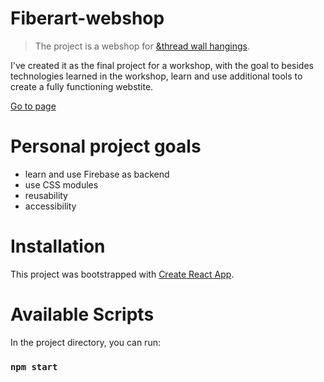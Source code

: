# Fiberart-webshop

> The project is a webshop for <a href="https://www.etsy.com/shop/andthread?ref=nla_listing_details">&thread wall hangings</a>. 

I've created it as the final project for a workshop, with the goal to besides technologies learned in the workshop, learn and use additional tools to create a fully functioning webstite. 

<a href='https://and-thread-tapestries.netlify.app/'>Go to page</a>


# Personal project goals

- learn and use Firebase as backend
- use CSS modules
- reusability
- accessibility

# Installation

This project was bootstrapped with [Create React App](https://github.com/facebook/create-react-app).

# Available Scripts

In the project directory, you can run:

### `npm start`
